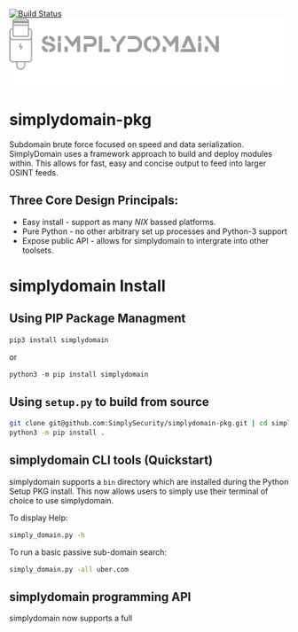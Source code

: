 [![Build Status](https://travis-ci.org/SimplySecurity/simplydomain-pkg.svg?branch=master)](https://travis-ci.org/SimplySecurity/simplydomain-pkg)
 ![Alt text](simplydomain/docs/SimplyDomain-logo.png?raw=true "SimplyDomain")

 
# simplydomain-pkg 
Subdomain brute force focused on speed and data serialization. 
SimplyDomain uses a framework approach to build and deploy modules within. This allows
for fast, easy and concise output to feed into larger OSINT feeds.

## Three Core Design Principals:
* Easy install - support as many *NIX* bassed platforms.
* Pure Python - no other arbitrary set up processes and Python-3 support
* Expose public API - allows for simplydomain to intergrate into other toolsets.

# simplydomain Install

## Using PIP Package Managment
```python
pip3 install simplydomain
```
or 
```python
python3 -m pip install simplydomain
```
## Using `setup.py` to build from source
```bash
git clone git@github.com:SimplySecurity/simplydomain-pkg.git | cd simplydomain-pkg
python3 -m pip install .
```
## simplydomain CLI tools (Quickstart)
simplydomain supports a `bin` directory which are installed during the Python Setup PKG install. This now allows users to simply use their terminal of choice to use simplydomain.

To display Help:
```bash
simply_domain.py -h 
```
To run a basic passive sub-domain search:
```bash
simply_domain.py -all uber.com
```
## simplydomain programming API 
simplydomain now supports a full 

